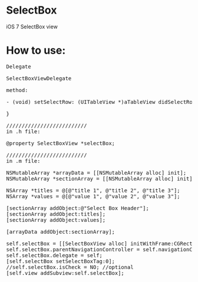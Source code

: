 SelectBox
========

iOS 7 SelectBox view

How to use:
=============================
<pre>
Delegate 

SelectBoxViewDelegate

method:

- (void) setSelectRow: (UITableView *)aTableView didSelectRowAtIndexPath:(NSIndexPath *)indexPath{
    
}

//////////////////////////
in .h file:

@property SelectBoxView *selectBox;

//////////////////////////
in .m file:

NSMutableArray *arrayData = [[NSMutableArray alloc] init];
NSMutableArray *sectionArray = [[NSMutableArray alloc] init];

NSArray *titles = @[@"title 1", @"title 2", @"title 3"];
NSArray *values = @[@"value 1", @"value 2", @"value 3"];
    
[sectionArray addObject:@"Select Box Header"];
[sectionArray addObject:titles];
[sectionArray addObject:values];

[arrayData addObject:sectionArray];

self.selectBox = [[SelectBoxView alloc] initWithFrame:CGRectMake(0,10, self.view.frame.size.width,30) andData:arrayData andSection:0 andRow:0  andImage:@"ico.png"];
self.selectBox.parentNavigationController = self.navigationController;
self.selectBox.delegate = self;
[self.selectBox setSelectBoxTag:0];
//self.selectBox.isCheck = NO; //optional
[self.view addSubview:self.selectBox];
</pre>
